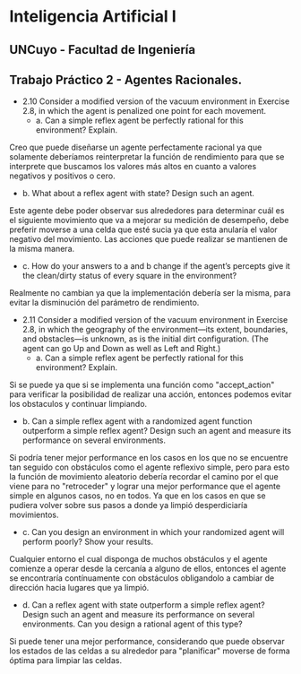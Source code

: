 # **Inteligencia Artificial I**
## **UNCuyo - Facultad de Ingeniería**
## **Trabajo Práctico 2 - Agentes Racionales.**

- 2.10 Consider a modified version of the vacuum environment in Exercise 2.8, in which the agent is penalized one point for each movement.
  - a. Can a simple reflex agent be perfectly rational for this environment? Explain.

Creo que puede diseñarse un agente perfectamente racional ya que solamente deberíamos reinterpretar la función de rendimiento para que se interprete que buscamos los valores más altos en cuanto a valores negativos y positivos o cero.  

  - b. What about a reflex agent with state? Design such an agent.

Este agente debe poder observar sus alrededores para determinar cuál es el siguiente movimiento que va a mejorar su medición de desempeño, debe preferir moverse a una celda que esté sucia ya que esta anularía el valor negativo del movimiento. Las acciones que puede realizar se mantienen de la misma manera.

  - c. How do your answers to a and b change if the agent’s percepts give it the clean/dirty status of every square in the environment?

Realmente no cambian ya que la implementación debería ser la misma, para evitar la disminución del parámetro de rendimiento.

- 2.11 Consider a modified version of the vacuum environment in Exercise 2.8, in which the geography of the environment—its extent, boundaries, and obstacles—is unknown, as is the initial dirt configuration. (The agent can go Up and Down as well as Left and Right.)
  - a. Can a simple reflex agent be perfectly rational for this environment? Explain.

Si se puede ya que si se implementa una función como "accept_action" para verificar la posibilidad de realizar una acción, entonces podemos evitar los obstaculos y continuar limpiando.
  
  - b. Can a simple reflex agent with a randomized agent function outperform a simple reflex agent? Design such an agent and measure its performance on several environments.

Si podría tener mejor performance en los casos en los que no se encuentre tan seguido con obstáculos como el agente reflexivo simple, pero para esto la función de movimiento aleatorio debería recordar el camino por el que viene para no "retroceder" y lograr una mejor performance que el agente simple en algunos casos, no en todos. Ya que en los casos en que se pudiera volver sobre sus pasos a donde ya limpió desperdiciaría movimientos.
  
  - c. Can you design an environment in which your randomized agent will perform poorly? Show your results.

Cualquier entorno el cual disponga de muchos obstáculos y el agente comienze a operar desde la cercanía a alguno de ellos, entonces el agente se encontraría contínuamente con obstáculos obligandolo a cambiar de dirección hacia lugares que ya limpió.
  
  - d. Can a reflex agent with state outperform a simple reflex agent? Design such an agent and measure its performance on several environments. Can you design a rational agent of this type?

Si puede tener una mejor performance, considerando que puede observar los estados de las celdas a su alrededor para "planificar" moverse de forma óptima para limpiar las celdas.
